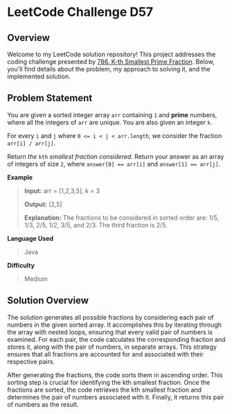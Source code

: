 
# LeetCode Challenge D57

## Overview

Welcome to my LeetCode solution repository! This project addresses the coding challenge presented by [786. K-th Smallest Prime Fraction](https://leetcode.com/problems/k-th-smallest-prime-fraction/). Below, you'll find details about the problem, my approach to solving it, and the implemented solution.

## Problem Statement

You are given a sorted integer array  `arr`  containing  `1`  and  **prime**  numbers, where all the integers of  `arr`  are unique. You are also given an integer  `k`.

For every  `i`  and  `j`  where  `0 <= i < j < arr.length`, we consider the fraction  `arr[i] / arr[j]`.

Return  _the_  `kth`  _smallest fraction considered_. Return your answer as an array of integers of size  `2`, where  `answer[0] == arr[i]`  and  `answer[1] == arr[j]`.
 
**Example**
>**Input:** arr = [1,2,3,5], k = 3
>
>**Output:** [2,5]
>
>**Explanation:** The fractions to be considered in sorted order are:
1/5, 1/3, 2/5, 1/2, 3/5, and 2/3.
The third fraction is 2/5.

**Language Used**
> Java

**Difficulty**
> Medium

## Solution Overview
The solution generates all possible fractions by considering each pair of numbers in the given sorted array. It accomplishes this by iterating through the array with nested loops, ensuring that every valid pair of numbers is examined. For each pair, the code calculates the corresponding fraction and stores it, along with the pair of numbers, in separate arrays. This strategy ensures that all fractions are accounted for and associated with their respective pairs.

After generating the fractions, the code sorts them in ascending order. This sorting step is crucial for identifying the kth smallest fraction. Once the fractions are sorted, the code retrieves the kth smallest fraction and determines the pair of numbers associated with it. Finally, it returns this pair of numbers as the result. 
